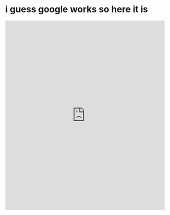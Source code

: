 # i guess google works so here it is
<iframe src="https://google.com/" width="100%" height="600" frameborder="0" scrolling="no"></iframe>

